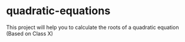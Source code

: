 # quadratic-equations
This project will help you to calculate the roots of a quadratic equation (Based on Class X) 
